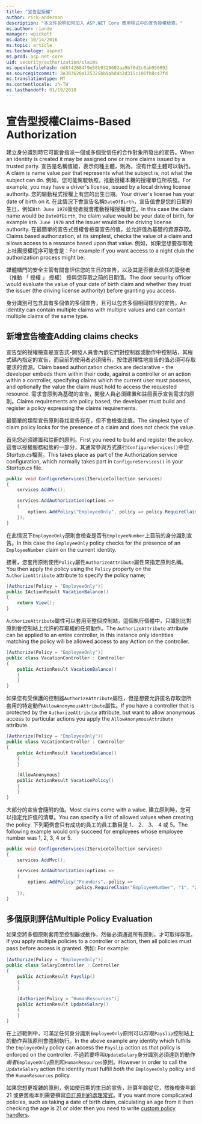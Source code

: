 ```yaml
---
title: "宣告型授權"
author: rick-anderson
description: "本文件說明如何加入 ASP.NET Core 應用程式中的宣告授權檢查。"
ms.author: riande
manager: wpickett
ms.date: 10/14/2016
ms.topic: article
ms.technology: aspnet
ms.prod: asp.net-core
uid: security/authorization/claims
ms.openlocfilehash: dd8f42684f9e58b9329602aa9b70d2c0ab950892
ms.sourcegitcommit: 3e303620a125325bb9abd4b2d315c106fb8c47fd
ms.translationtype: MT
ms.contentlocale: zh-TW
ms.lasthandoff: 01/19/2018
---
```

# <a name="claims-based-authorization"></a><span data-ttu-id="3d1ef-103">宣告型授權</span><span class="sxs-lookup"><span data-stu-id="3d1ef-103">Claims-Based Authorization</span></span>

<a name="security-authorization-claims-based"></a>

<span data-ttu-id="3d1ef-104">建立身分識別時它可能會指派一個或多個受信任的合作對象所發出的宣告。</span><span class="sxs-lookup"><span data-stu-id="3d1ef-104">When an identity is created it may be assigned one or more claims issued by a trusted party.</span></span> <span data-ttu-id="3d1ef-105">宣告是名稱值組，表示何種主體，則為，沒有什麼主體可以執行。</span><span class="sxs-lookup"><span data-stu-id="3d1ef-105">A claim is name value pair that represents what the subject is, not what the subject can do.</span></span> <span data-ttu-id="3d1ef-106">例如，您可能駕駛執照，推動授權本機的授權單位所核發。</span><span class="sxs-lookup"><span data-stu-id="3d1ef-106">For example, you may have a driver's license, issued by a local driving license authority.</span></span> <span data-ttu-id="3d1ef-107">您的驅動程式授權上有您的出生日期。</span><span class="sxs-lookup"><span data-stu-id="3d1ef-107">Your driver's license has your date of birth on it.</span></span> <span data-ttu-id="3d1ef-108">在此情況下會宣告名稱`DateOfBirth`，宣告值會是您的日期的生日，例如`8th June 1970`簽發者就會推動授權授權單位。</span><span class="sxs-lookup"><span data-stu-id="3d1ef-108">In this case the claim name would be `DateOfBirth`, the claim value would be your date of birth, for example `8th June 1970` and the issuer would be the driving license authority.</span></span> <span data-ttu-id="3d1ef-109">在最簡單的宣告式授權會檢查宣告的值，並允許值為基礎的資源存取。</span><span class="sxs-lookup"><span data-stu-id="3d1ef-109">Claims based authorization, at its simplest, checks the value of a claim and allows access to a resource based upon that value.</span></span> <span data-ttu-id="3d1ef-110">例如，如果您想要存取晚上社團授權程序可能會是：</span><span class="sxs-lookup"><span data-stu-id="3d1ef-110">For example if you want access to a night club the authorization process might be:</span></span>

<span data-ttu-id="3d1ef-111">媒體櫃門的安全主管有關會評估您的生日的宣告，以及其是否彼此信任的簽發者 （推動 「 授權 」 授權） 授與您存取之前的日期值。</span><span class="sxs-lookup"><span data-stu-id="3d1ef-111">The door security officer would evaluate the value of your date of birth claim and whether they trust the issuer (the driving license authority) before granting you access.</span></span>

<span data-ttu-id="3d1ef-112">身分識別可包含具有多個值的多個宣告，且可以包含多個相同類型的宣告。</span><span class="sxs-lookup"><span data-stu-id="3d1ef-112">An identity can contain multiple claims with multiple values and can contain multiple claims of the same type.</span></span>

## <a name="adding-claims-checks"></a><span data-ttu-id="3d1ef-113">新增宣告檢查</span><span class="sxs-lookup"><span data-stu-id="3d1ef-113">Adding claims checks</span></span>

<span data-ttu-id="3d1ef-114">宣告型的授權檢查是宣告式-開發人員會內嵌它們對控制器或動作中控制站，其程式碼內指定的宣告，而目前的使用者必須擁有，按住選擇性地宣告的值必須可存取要求的資源。</span><span class="sxs-lookup"><span data-stu-id="3d1ef-114">Claim based authorization checks are declarative - the developer embeds them within their code, against a controller or an action within a controller, specifying claims which the current user must possess, and optionally the value the claim must hold to access the requested resource.</span></span> <span data-ttu-id="3d1ef-115">需求會原則為基礎的宣告，開發人員必須建置和註冊表示宣告需求的原則。</span><span class="sxs-lookup"><span data-stu-id="3d1ef-115">Claims requirements are policy based, the developer must build and register a policy expressing the claims requirements.</span></span>

<span data-ttu-id="3d1ef-116">最簡單的類型宣告原則尋找宣告存在，但不會檢查此值。</span><span class="sxs-lookup"><span data-stu-id="3d1ef-116">The simplest type of claim policy looks for the presence of a claim and does not check the value.</span></span>

<span data-ttu-id="3d1ef-117">首先您必須建置和註冊的原則。</span><span class="sxs-lookup"><span data-stu-id="3d1ef-117">First you need to build and register the policy.</span></span> <span data-ttu-id="3d1ef-118">這會以授權服務組態的一部分，其通常參與方式進行`ConfigureServices()`中您*Startup.cs*檔案。</span><span class="sxs-lookup"><span data-stu-id="3d1ef-118">This takes place as part of the Authorization service configuration, which normally takes part in `ConfigureServices()` in your *Startup.cs* file.</span></span>

```csharp
public void ConfigureServices(IServiceCollection services)
{
    services.AddMvc();

    services.AddAuthorization(options =>
    {
        options.AddPolicy("EmployeeOnly", policy => policy.RequireClaim("EmployeeNumber"));
    });
}
```

<span data-ttu-id="3d1ef-119">在此情況下`EmployeeOnly`原則會檢查是否有`EmployeeNumber`上目前的身分識別宣告。</span><span class="sxs-lookup"><span data-stu-id="3d1ef-119">In this case the `EmployeeOnly` policy checks for the presence of an `EmployeeNumber` claim on the current identity.</span></span>

<span data-ttu-id="3d1ef-120">接著，您套用原則使用`Policy`屬性`AuthorizeAttribute`屬性來指定原則名稱。</span><span class="sxs-lookup"><span data-stu-id="3d1ef-120">You then apply the policy using the `Policy` property on the `AuthorizeAttribute` attribute to specify the policy name;</span></span>

```csharp
[Authorize(Policy = "EmployeeOnly")]
public IActionResult VacationBalance()
{
    return View();
}
```

<span data-ttu-id="3d1ef-121">`AuthorizeAttribute`屬性可以套用至整個控制站，這個執行個體中，只識別比對原則會控制站上允許的存取權的任何動作。</span><span class="sxs-lookup"><span data-stu-id="3d1ef-121">The `AuthorizeAttribute` attribute can be applied to an entire controller, in this instance only identities matching the policy will be allowed access to any Action on the controller.</span></span>

```csharp
[Authorize(Policy = "EmployeeOnly")]
public class VacationController : Controller
{
    public ActionResult VacationBalance()
    {
    }
}
```

<span data-ttu-id="3d1ef-122">如果您有受保護的控制器`AuthorizeAttribute`屬性，但是想要允許匿名存取您所套用的特定動作`AllowAnonymousAttribute`屬性。</span><span class="sxs-lookup"><span data-stu-id="3d1ef-122">If you have a controller that is protected by the `AuthorizeAttribute` attribute, but want to allow anonymous access to particular actions you apply the `AllowAnonymousAttribute` attribute.</span></span>

```csharp
[Authorize(Policy = "EmployeeOnly")]
public class VacationController : Controller
{
    public ActionResult VacationBalance()
    {
    }

    [AllowAnonymous]
    public ActionResult VacationPolicy()
    {
    }
}
```

<span data-ttu-id="3d1ef-123">大部分的宣告會隨附的值。</span><span class="sxs-lookup"><span data-stu-id="3d1ef-123">Most claims come with a value.</span></span> <span data-ttu-id="3d1ef-124">建立原則時，您可以指定允許值的清單。</span><span class="sxs-lookup"><span data-stu-id="3d1ef-124">You can specify a list of allowed values when creating the policy.</span></span> <span data-ttu-id="3d1ef-125">下列範例會只有成功的員工的員工數目是 1、 2、 3、 4 或 5。</span><span class="sxs-lookup"><span data-stu-id="3d1ef-125">The following example would only succeed for employees whose employee number was 1, 2, 3, 4 or 5.</span></span>

```csharp
public void ConfigureServices(IServiceCollection services)
{
    services.AddMvc();

    services.AddAuthorization(options =>
    {
        options.AddPolicy("Founders", policy =>
                          policy.RequireClaim("EmployeeNumber", "1", "2", "3", "4", "5"));
    });
}
```

## <a name="multiple-policy-evaluation"></a><span data-ttu-id="3d1ef-126">多個原則評估</span><span class="sxs-lookup"><span data-stu-id="3d1ef-126">Multiple Policy Evaluation</span></span>

<span data-ttu-id="3d1ef-127">如果您將多個原則套用至控制器或動作，然後必須通過所有原則，才可取得存取。</span><span class="sxs-lookup"><span data-stu-id="3d1ef-127">If you apply multiple policies to a controller or action, then all policies must pass before access is granted.</span></span> <span data-ttu-id="3d1ef-128">例如: </span><span class="sxs-lookup"><span data-stu-id="3d1ef-128">For example:</span></span>

```csharp
[Authorize(Policy = "EmployeeOnly")]
public class SalaryController : Controller
{
    public ActionResult Payslip()
    {
    }

    [Authorize(Policy = "HumanResources")]
    public ActionResult UpdateSalary()
    {
    }
}
```

<span data-ttu-id="3d1ef-129">在上述範例中，可滿足任何身分識別`EmployeeOnly`原則可以存取`Payslip`控制站上的動作與該原則會強制執行。</span><span class="sxs-lookup"><span data-stu-id="3d1ef-129">In the above example any identity which fulfills the `EmployeeOnly` policy can access the `Payslip` action as that policy is enforced on the controller.</span></span> <span data-ttu-id="3d1ef-130">不過若要呼叫`UpdateSalary`身分識別必須達到的動作*兩者*`EmployeeOnly`原則和`HumanResources`原則。</span><span class="sxs-lookup"><span data-stu-id="3d1ef-130">However in order to call the `UpdateSalary` action the identity must fulfill *both* the `EmployeeOnly` policy and the `HumanResources` policy.</span></span>

<span data-ttu-id="3d1ef-131">如果您想更複雜的原則，例如使日期的生日的宣告，計算年齡從它，然後檢查年齡 21 或更舊版本則需要撰寫[自訂原則的處理常式](policies.md)。</span><span class="sxs-lookup"><span data-stu-id="3d1ef-131">If you want more complicated policies, such as taking a date of birth claim, calculating an age from it then checking the age is 21 or older then you need to write [custom policy handlers](policies.md).</span></span>
